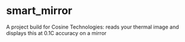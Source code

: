 # smart_mirror

A project build for Cosine Technologies: reads your thermal image and displays this at 0.1C accuracy on a mirror
